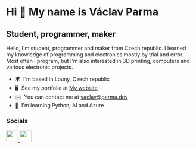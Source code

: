 Hi 👋 My name is Václav Parma
=============================

Student, programmer, maker
--------------------------

Hello, I'm student, programmer and maker from Czech republic. I learned my knowledge of programming and electronics mostly by trial and error. Most often I program, but I'm also interested in 3D printing, computers and various electronic projects.

*   🌍  I'm based in Louny, Czech republic
*   🖥️  See my portfolio at [My website](http://vaclavparma.cz/EN)
*   ✉️  You can contact me at [vaclav@parma.dev](mailto:vaclav@parma.dev)
*   🧠  I'm learning Python, AI and Azure

### Socials
<p align="left">
  <a href="https://www.github.com/vaclavparma" target="_blank" rel="noreferrer">
    <picture>
    <source media="(prefers-color-scheme: dark)" srcset="https://raw.githubusercontent.com/danielcranney/readme-generator/main/public/icons/socials/github-dark.svg" />
    <source media="(prefers-color-scheme: light)" srcset="https://raw.githubusercontent.com/danielcranney/readme-generator/main/public/icons/socials/github.svg" />
    <img src="https://raw.githubusercontent.com/danielcranney/readme-generator/main/public/icons/socials/github.svg" width="32" height="32" />
    </picture>
  </a>
  <a href="https://www.linkedin.com/in/vaclavparma" target="_blank" rel="noreferrer">
    <picture>
    <source media="(prefers-color-scheme: dark)" srcset="https://raw.githubusercontent.com/danielcranney/readme-generator/main/public/icons/socials/linkedin-dark.svg" />
    <source media="(prefers-color-scheme: light)" srcset="https://raw.githubusercontent.com/danielcranney/readme-generator/main/public/icons/socials/linkedin.svg" />
    <img src="https://raw.githubusercontent.com/danielcranney/readme-generator/main/public/icons/socials/linkedin.svg" width="32" height="32" />
    </picture>
  </a>
</p>
